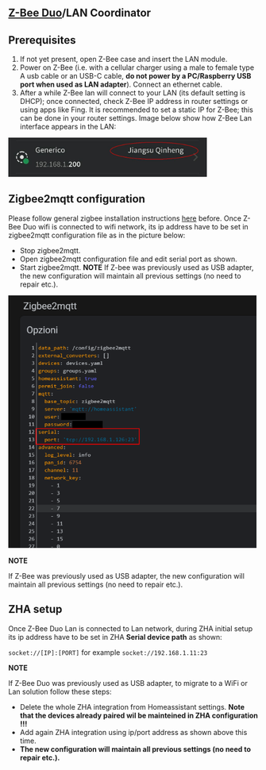 

## [Z-Bee Duo](https://gio-dot.github.io/Z-Bee-Duo/)/LAN Coordinator

## **Prerequisites**

1.	If not yet present, open Z-Bee case and insert the LAN module.
2.	Power on Z-Bee (i.e. with a cellular charger using a male to female type A usb cable or an USB-C cable, **do not power by a PC/Raspberry USB port when used as LAN adapter**). Connect an ethernet cable.
3.	After a while Z-Bee lan will connect to your LAN (its default setting is DHCP); once connected, check Z-Bee IP address in router settings or using apps like Fing. It is recommended to set a static IP for Z-Bee; this can be done in your router settings. Image below show how Z-Bee Lan interface appears in the LAN:
<p float="left">
  <img src="https://github.com/Gio-dot/Z-Bee-Duo/blob/main/images/photo_2021-12-27_22-26-27.jpg?raw=true" width="400" /> 
</p>


## **Zigbee2mqtt configuration**

Please follow general zigbee installation instructions [here](https://gio-dot.github.io/Z-Bee-Duo/usb-coordinator) before. 
Once Z-Bee Duo wifi is connected to wifi network, its ip address have to be set in zigbee2mqtt configuration file as in the picture below:

- Stop zigbee2mqtt.
- Open zigbee2mqtt configuration file and edit serial port as shown.
- Start zigbee2mqtt.
**NOTE**
If Z-bee was previously used as USB adapter, the new configuration will maintain all previous settings (no need to repair etc.).

<p float="left">
  <img src="https://github.com/Gio-dot/Z-Bee-Duo/blob/main/images/Zigbee2mqtt+Esp-Link+Esp-01s+Z-Bee%20Duo.png?raw=true" width="500" /> 
</p>

**NOTE**

If Z-Bee was previously used as USB adapter, the new configuration will maintain all previous settings (no need to repair etc.).

## **ZHA setup**

Once Z-Bee Duo Lan is connected to Lan network, during ZHA initial setup its ip address have to be set in ZHA **Serial device path** as shown:

```socket://[IP]:[PORT]``` for example ```socket://192.168.1.11:23```

**NOTE**

If Z-Bee Duo was previously used as USB adapter, to migrate to a WiFi or Lan solution follow these steps:

- Delete the whole ZHA integration from Homeassistant settings. **Note that the devices already paired wil be mainteined in ZHA configuration !!!**
- Add again ZHA integration using ip/port address as shown above this time.
- **The new configuration will maintain all previous settings (no need to repair etc.).**

